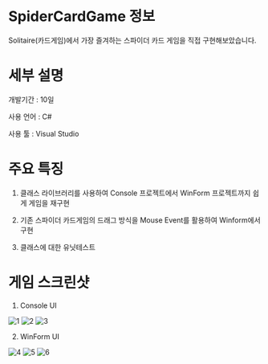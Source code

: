 # SpiderCardGame 정보
Solitaire(카드게임)에서 가장 즐겨하는 스파이더 카드 게임을 직접 구현해보았습니다.




# 세부 설명
개발기간 : 10일

사용 언어 : C#

사용 툴 : Visual Studio




# 주요 특징
1. 클래스 라이브러리를 사용하여 Console 프로젝트에서 WinForm 프로젝트까지 쉽게 게임을 재구현

2. 기존 스파이더 카드게임의 드래그 방식을 Mouse Event를 활용하여 Winform에서 구현

3. 클래스에 대한 유닛테스트 




# 게임 스크린샷
1. Console UI

![1](https://user-images.githubusercontent.com/25303946/47336394-84875680-d6ca-11e8-8b7f-2a23a31262a9.png)
![2](https://user-images.githubusercontent.com/25303946/47336396-88b37400-d6ca-11e8-810b-e1f70df2a721.png)
![3](https://user-images.githubusercontent.com/25303946/47336400-8c46fb00-d6ca-11e8-8e28-97eaed774291.png)

2. WinForm UI

![4](https://user-images.githubusercontent.com/25303946/47336405-8ea95500-d6ca-11e8-8533-395bb361813d.png)
![5](https://user-images.githubusercontent.com/25303946/47336407-92d57280-d6ca-11e8-9231-84e3ef58673e.png)
![6](https://user-images.githubusercontent.com/25303946/47336412-949f3600-d6ca-11e8-9cd9-284bce8c438a.png)

